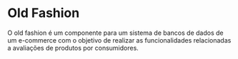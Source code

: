 # Old Fashion

O old fashion é um componente para um sistema de bancos de dados de um e-commerce com o objetivo de realizar as funcionalidades relacionadas a avaliações de produtos por consumidores.
